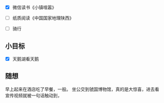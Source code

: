 - [x] 微信读书《小镇喧嚣》
- [ ] 纸质阅读《中国国家地理陕西》
- [ ] 骑行


## 小目标
- [x] 天鹅湖看天鹅

## 随想
早上起来在酒店吃了早餐，一般。
坐公交到虢国博物馆，真的是大惊喜，进去看宣传视频就被一句话触动到，